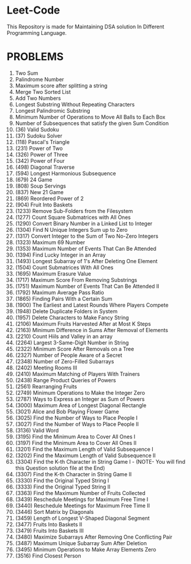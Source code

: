 # Leet-Code
This Repository is made for Maintaining DSA solution In Different Programming Language.

# PROBLEMS
1. Two Sum
2. Palindrome Number
3. Maximum score after splitting a string
4. Merge Two Sorted List
5. Add Two Numbers
6. Longest Substring Without Repeating Characters
7. Longest Palindromic Substring
8. Minimum Number of Operations to Move All Balls to Each Box
9. Number of Subsequences that satisfy the given Sum Condition
10. (36) Valid Sudoku
11. (37) Sudoku Solver
12. (118) Pascal's Triangle
13. (231) Power of Two
14. (326) Power of Three
15. (342) Power of Four
16. (498) Diagonal Traverse
17. (594) Longest Harmonious Subsequence
18. (679) 24 Game
19. (808) Soup Servings
20. (837) New 21 Game
21. (869) Reordered Power of 2
22. (904) Fruit Into Baskets
23. (1233) Remove Sub-Folders from the Filesystem
24. (1277) Count Square Submatrices with All Ones
25. (1290) Convert Binary Number in a Linked List to Integer
26. (1304) Find N Unique Integers Sum up to Zero
27. (1317) Convert Integer to the Sum of Two No-Zero Integers
28. (1323) Maximum 69 Number
29. (1353) Maximum Number of Events That Can Be Attended
30. (1394) Find Lucky Integer in an Array
31. (1493) Longest Subarray of 1's After Deleting One Element
32. (1504) Count Submatrices With All Ones
33. (1695) Maximum Erasure Value
34. (1717) Maximum Score From Removing Substrings
35. (1751) Maximum Number of Events That Can Be Attended II
36. (1792) Maximum Average Pass Ratio
37. (1865) Finding Pairs With a Certain Sum
38. (1900) The Earliest and Latest Rounds Where Players Compete
39. (1948) Delete Duplicate Folders in System
40. (1957) Delete Characters to Make Fancy String
41. (2106) Maximum Fruits Harvested After at Most K Steps
42. (2163) Minimum Difference in Sums After Removal of Elements
43. (2210) Count Hiils and Valley in an array
44. (2264) Largest 3-Same-Digit Number in String
45. (2322) Minimum Score After Removals on a Tree
46. (2327) Number of People Aware of a Secret
47. (2348) Number of Zero-Filled Subarrays
48. (2402) Meeting Rooms III
49. (2410) Maximum Matching of Players With Trainers
50. (2438) Range Product Queries of Powers
51. (2561) Rearranging Fruits
52. (2749) Minimum Operations to Make the Integer Zero
53. (2787) Ways to Express an Integer as Sum of Powers
54. (3000) Maximum Area of Longest Diagonal Rectangle
55. (3021) Alice and Bob Playing Flower Game
56. (3025) Find the Number of Ways to Place People I
57. (3027) Find the Number of Ways to Place People II
58. (3136) Valid Word
59. (3195) Find the Minimum Area to Cover All Ones I
60. (3197) Find the Minimum Area to Cover All Ones II
61. (3201) Find the Maximum Length of Valid Subsequence I
62. (3202) Find the Maximum Length of Valid Subsequence II
63. (3304) Find the K-th Character in String Game I - (NOTE- You will find this Question solution file at the End)
64. (3307) Find the K-th Character in String Game II
65. (3330) Find the Original Typed String I
66. (3333) Find the Original Typed String II
67. (3363) Find the Maximum Number of Fruits Collected
68. (3439) Reschedule Meetings for Maximum Free Time I
69. (3440) Reschedule Meetings for Maximum Free Time II
70. (3446) Sort Matrix by Diagonals
71. (3459) Length of Longest V-Shaped Diagonal Segment
72. (3477) Fruits Into Baskets II
73. (3479) Fruits Into Baskets III
74. (3480) Maximize Subarrays After Removing One Conflicting Pair
67. (3487) Maximum Unique Subarray Sum After Deletion
68. (3495) Minimum Operations to Make Array Elements Zero
69. (3516) Find Closest Person




